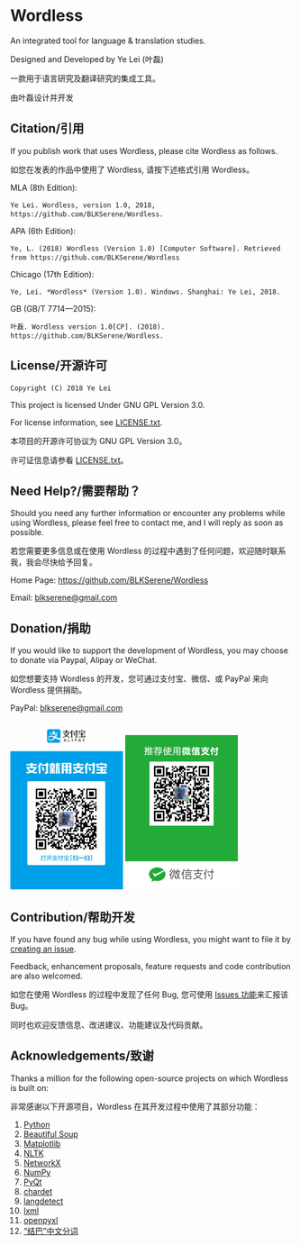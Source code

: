 # Wordless
An integrated tool for language & translation studies.

Designed and Developed by Ye Lei (叶磊)

一款用于语言研究及翻译研究的集成工具。

由叶磊设计并开发

## Citation/引用
If you publish work that uses Wordless, please cite Wordless as follows.

如您在发表的作品中使用了 Wordless, 请按下述格式引用 Wordless。

MLA (8th Edition):

    Ye Lei. Wordless, version 1.0, 2018, https://github.com/BLKSerene/Wordless.

APA (6th Edition):

    Ye, L. (2018) Wordless (Version 1.0) [Computer Software]. Retrieved from https://github.com/BLKSerene/Wordless

Chicago (17th Edition):

    Ye, Lei. *Wordless* (Version 1.0). Windows. Shanghai: Ye Lei, 2018.

GB (GB/T 7714—2015):

    叶磊. Wordless version 1.0[CP]. (2018). https://github.com/BLKSerene/Wordless.

## License/开源许可
    Copyright (C) 2018 Ye Lei

This project is licensed Under GNU GPL Version 3.0.

For license information, see [LICENSE.txt](https://github.com/BLKSerene/Wordless/blob/master/LICENSE.txt).

本项目的开源许可协议为 GNU GPL Version 3.0。

许可证信息请参看 [LICENSE.txt](https://github.com/BLKSerene/Wordless/blob/master/LICENSE.txt)。

## Need Help?/需要帮助？
Should you need any further information or encounter any problems while using Wordless, please feel free to contact me, and I will reply as soon as possible.

若您需要更多信息或在使用 Wordless 的过程中遇到了任何问题，欢迎随时联系我，我会尽快给予回复。


Home Page: https://github.com/BLKSerene/Wordless

Email: blkserene@gmail.com

## Donation/捐助
If you would like to support the development of Wordless, you may choose to donate via Paypal, Alipay or WeChat.

如您想要支持 Wordless 的开发，您可通过支付宝、微信、或 PayPal 来向 Wordless 提供捐助。

PayPal: [blkserene@gmail.com](https://www.paypal.com/myaccount/transfer/homepage/send)

<img src=https://github.com/BLKSerene/Wordless/blob/master/images/Alipay.jpg width="200"> <img src=https://github.com/BLKSerene/Wordless/blob/master/images/WeChat.png alt="WeChat" width="200">

## Contribution/帮助开发
If you have found any bug while using Wordless, you might want to file it by [creating an issue](https://github.com/BLKSerene/Wordless/issues).

Feedback, enhancement proposals, feature requests and code contribution are also welcomed.

如您在使用 Wordless 的过程中发现了任何 Bug, 您可使用 [Issues 功能](https://github.com/BLKSerene/Wordless/issues)来汇报该 Bug。

同时也欢迎反馈信息、改进建议、功能建议及代码贡献。

## Acknowledgements/致谢
Thanks a million for the following open-source projects on which Wordless is built on:

非常感谢以下开源项目，Wordless 在其开发过程中使用了其部分功能：

1. [Python](https://www.python.org/)
2. [Beautiful Soup](https://www.crummy.com/software/BeautifulSoup/)
3. [Matplotlib](https://matplotlib.org/)
4. [NLTK](http://www.nltk.org/)
5. [NetworkX](http://networkx.github.io/)
6. [NumPy](http://www.numpy.org/)
7. [PyQt](https://www.riverbankcomputing.com/software/pyqt/intro)
8. [chardet](https://github.com/chardet/chardet)
9. [langdetect](https://github.com/Mimino666/langdetect)
10. [lxml](https://lxml.de/)
11. [openpyxl](https://openpyxl.readthedocs.io/en/stable/#)
12. [“结巴”中文分词](https://github.com/fxsjy/jieba)
